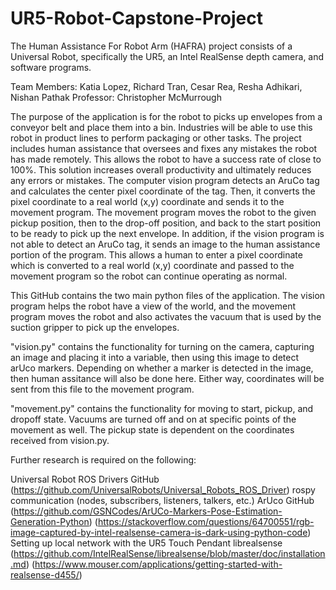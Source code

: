 # UR5-Robot-Capstone-Project
The Human Assistance For Robot Arm (HAFRA) project consists of a Universal Robot, specifically the UR5, an Intel RealSense depth camera, and software programs. 

Team Members: Katia Lopez, Richard Tran, Cesar Rea, Resha Adhikari, Nishan Pathak
Professor: Christopher McMurrough

The purpose of the application is for the robot to picks up envelopes from a conveyor belt and place them into a bin. Industries will be able to use this robot in product lines to perform packaging or other tasks. The project includes human assistance that oversees and fixes any mistakes the robot has made remotely. This allows the robot to have a success rate of close to 100%. This solution increases overall productivity and ultimately reduces any errors or mistakes. The computer vision program detects an AruCo tag and calculates the center pixel coordinate of the tag. Then, it converts the pixel coordinate to a real world (x,y) coordinate and sends it to the 
movement program. The movement program moves the robot to the given pickup position, then to the drop-off position, and back to the start position to be ready to pick up the next envelope. In addition, if the vision program is not able to detect an AruCo tag, it sends an image to the human assistance portion of the program. This allows a human to enter a pixel coordinate which is converted to a real world (x,y) coordinate and passed to the movement program so the robot can continue operating as normal.


This GitHub contains the two main python files of the application. The vision program helps the robot have a view of the world, and the movement program moves the robot and also activates the vacuum that is used by the suction gripper to pick up the envelopes.

"vision.py" contains the functionality for turning on the camera, capturing an image and placing it into a variable, then using this image to detect arUco markers. Depending on whether a marker is detected in the image, then human assitance will also be done here. Either way, coordinates will be sent from this file to the movement program.

"movement.py" contains the functionality for moving to start, pickup, and dropoff state. Vacuums are turned off and on at specific points of the movement as well. The pickup state is dependent on the coordinates received from vision.py.

Further research is required on the following:

Universal Robot ROS Drivers GitHub (https://github.com/UniversalRobots/Universal_Robots_ROS_Driver)
rospy communication (nodes, subscribers, listeners, talkers, etc.)
ArUco GitHub (https://github.com/GSNCodes/ArUCo-Markers-Pose-Estimation-Generation-Python) (https://stackoverflow.com/questions/64700551/rgb-image-captured-by-intel-realsense-camera-is-dark-using-python-code)
Setting up local network with the UR5 Touch Pendant
librealsense (https://github.com/IntelRealSense/librealsense/blob/master/doc/installation.md) (https://www.mouser.com/applications/getting-started-with-realsense-d455/)
